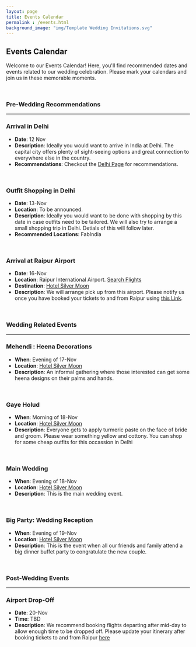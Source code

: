 ```yaml
---
layout: page
title: Events Calendar
permalink : /events.html
background_image: "img/Template Wedding Invitations.svg"
---
```


## Events Calendar

Welcome to our Events Calendar! Here, you'll find recommended dates and events related to our wedding celebration. Please mark your calendars and join us in these memorable moments.

&nbsp;

### Pre-Wedding Recommendations
***
### Arrival in Delhi
- **Date**: 12 Nov
- **Description**: Ideally you would want to arrive in India at Delhi. The capital city offers plenty of sight-seeing options and great connection to everywhere else in the country.
- **Recommendations**: Checkout the [Delhi Page](https://mazpar.github.io/goingtoIndia/delhi.html) for recommendations.

&nbsp;

### Outfit Shopping in Delhi
- **Date**: 13-Nov
- **Location**: To be announced.
- **Description**: Ideally you would want to be done with shopping by this date in case outfits need to be tailored. We will also try to arrange a small shopping trip in Delhi. Detials of this will follow later.
- **Recommended Locations**: FabIndia

&nbsp;

### Arrival at Raipur Airport
- **Date**: 16-Nov
- **Location**: Raipur International Airport. [Search Flights](https://www.makemytrip.com/flight/search?tripType=O&itinerary=DEL-RPR-16/11/2024&paxType=A-1_C-0_I-0&cabinClass=E&sTime=1709038112620&forwardFlowRequired=true&mpo=&semType=&intl=false)
- **Destination**: [Hotel Silver Moon](http://www.hotelsilvermoon.com/)
- **Description**: We will arrange pick up from this airport. Please notify us once you have booked your tickets to and from Raipur using [this Link](https://docs.google.com/spreadsheets/d/1h9mWyQekZXURMZcXfFyGt-4aI2gpKfjHPcxJUZ4CoBY/edit?usp=sharing).
  

&nbsp;

### Wedding Related Events
***
### Mehendi : Heena Decorations
- **When**: Evening of 17-Nov
- **Location**: [Hotel Silver Moon](http://www.hotelsilvermoon.com/)
- **Description**: An informal gathering where those interested can get some heena designs on their palms and hands.

&nbsp;

### Gaye Holud
- **When**: Morning of 18-Nov
- **Location**: [Hotel Silver Moon](http://www.hotelsilvermoon.com/)
- **Description**: Everyone gets to apply turmeric paste on the face of bride and groom. Please wear something yellow and cottony. You can shop for some cheap outfits for this occassion in Delhi

&nbsp;

### Main Wedding
- **When**: Evening of 18-Nov
- **Location**: [Hotel Silver Moon](http://www.hotelsilvermoon.com/)
- **Description**: This is the main wedding event.

&nbsp;

### Big Party: Wedding Reception
- **When**: Evening of 19-Nov
- **Location**: [Hotel Silver Moon](http://www.hotelsilvermoon.com/)
- **Description**: This is the event when all our friends and family attend a big dinner buffet party to congratulate the new couple.

&nbsp;

### Post-Wedding Events
***
### Airport Drop-Off
- **Date**: 20-Nov
- **Time**: TBD
- **Description**: We recommend booking flights departing after mid-day to allow enough time to be dropped off. Please update your itinerary after booking tickets to and from Raipur [here](https://docs.google.com/spreadsheets/d/1h9mWyQekZXURMZcXfFyGt-4aI2gpKfjHPcxJUZ4CoBY/edit?usp=sharing)

